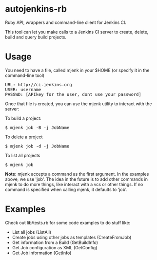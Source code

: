autojenkins-rb
==============

Ruby API, wrappers and command-line client for Jenkins CI.

This tool can let you make calls to a Jenkins CI server to create, delete, build and query 
build projects. 

Usage
==============

You need to have a file, called mjenk in your $HOME (or specify it in the command-line tool)

<pre>
URL: http://ci.jenkins.org 
USER: username
PASSWD: [APIkey for the user, dont use your password]
</pre>

Once that file is created, you can use the mjenk utility to interact with the server:

To build a project:
<pre>
$ mjenk job -B -j JobName
</pre>

To delete a project
<pre>
$ mjenk job -d -j JobName
</pre>

To list all projects
<pre>
$ mjenk job
</pre>

<b>Note:</b> mjenk accepts a command as the first argument. In the examples
above, we use 'job'. The idea in the future is to add other commands in mjenk
to do more things, like interact with a vcs or other things. If no command is specified 
when calling mjenk, it defaults to 'job'.

Examples
========

Check out lib/tests.rb for some code examples to do stuff like:

- List all jobs (ListAll)
- Create jobs using other jobs as templates (CreateFromJob)
- Get information from a Build (GetBuildInfo)
- Get Job configuration as XML (GetConfig) 
- Get Job information (GetInfo)

